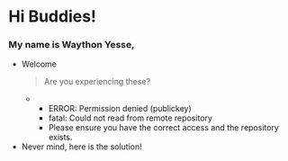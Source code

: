# Hi Buddies!
### My name is Waython Yesse,

* Welcome
  > Are you experiencing these?
   *  * ERROR: Permission denied (publickey)
      * fatal: Could not read from remote repository
      * Please ensure you have the correct access and the repository exists.
* Never mind, here is the solution!
